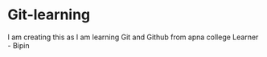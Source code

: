 # Git-learning
I am creating this as I am learning Git and Github from apna college
Learner - Bipin 
